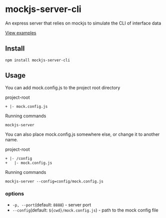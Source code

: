 # mockjs-server-cli
An express server that relies on mockjs to simulate the CLI of interface data

[View examples](https://github.com/ronffy/mockjs-server-cli/tree/master/exemple)

## Install

```
npm install mockjs-server-cli
```

## Usage

You can add mock.config.js to the project root directory  

project-root  
```
+ |- mock.config.js
```

Running commands  
```
mockjs-server
```

You can also place mock.config.js somewhere else, or change it to another name.  

project-root  
```
+ |- /config
+   |- mock.config.js
```

Running commands  
```
mockjs-server --config=config/mock.config.js
```

### options

- `-p, --port`(default: `8888`) - server port
- `--config`(default: `${cwd}/mock.config.js`) - path to the mock config file
